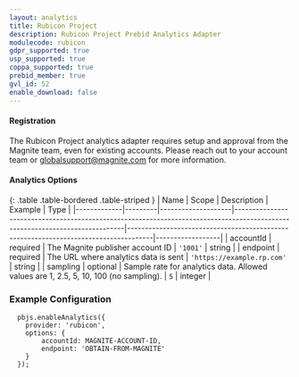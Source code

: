 ```yaml
---
layout: analytics
title: Rubicon Project
description: Rubicon Project Prebid Analytics Adapter
modulecode: rubicon
gdpr_supported: true
usp_supported: true
coppa_supported: true
prebid_member: true
gvl_id: 52
enable_download: false
---
```


#### Registration

The Rubicon Project analytics adapter requires setup and approval from the
Magnite team, even for existing accounts. Please reach out to your account
team or globalsupport@magnite.com for more information.

#### Analytics Options

{: .table .table-bordered .table-striped }
| Name         | Scope              | Description                                                                                                                 | Example                                                                             | Type             |
|-------------|---------|--------------------|-----------------------------------------------------------------------------------------------------------------------------|-------------------------------------------------------------------------------------|------------------|
| accountId | required  | The Magnite publisher account ID | `'1001'`  | string |
| endpoint | required | The URL where analytics data is sent   | `'https://example.rp.com'`  | string |
| sampling | optional |  Sample rate for analytics data. Allowed values are 1, 2.5, 5, 10, 100 (no sampling).  | `5`  | integer |

### Example Configuration

```
  pbjs.enableAnalytics({
    provider: 'rubicon',
    options: {
        accountId: MAGNITE-ACCOUNT-ID,
        endpoint: 'OBTAIN-FROM-MAGNITE'
    }
  });
```
